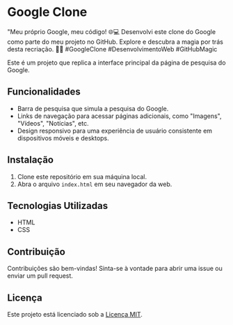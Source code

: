 # Google Clone

"Meu próprio Google, meu código! 🌐💻 Desenvolvi este clone do Google como parte do meu projeto no GitHub. Explore e descubra a magia por trás desta recriação. 🚀✨ #GoogleClone #DesenvolvimentoWeb #GitHubMagic

Este é um projeto que replica a interface principal da página de pesquisa do Google.

## Funcionalidades

- Barra de pesquisa que simula a pesquisa do Google.
- Links de navegação para acessar páginas adicionais, como "Imagens", "Vídeos", "Notícias", etc.
- Design responsivo para uma experiência de usuário consistente em dispositivos móveis e desktops.

## Instalação

1. Clone este repositório em sua máquina local.
2. Abra o arquivo `index.html` em seu navegador da web.

## Tecnologias Utilizadas

- HTML
- CSS

## Contribuição

Contribuições são bem-vindas! Sinta-se à vontade para abrir uma issue ou enviar um pull request.

## Licença

Este projeto está licenciado sob a [Licença MIT](LICENSE).
